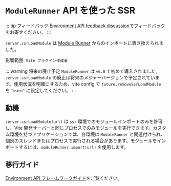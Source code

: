 # `ModuleRunner` API を使った SSR

::: tip フィードバック
[Environment API feedback discussion](https://github.com/vitejs/vite/discussions/16358)でフィードバックをお寄せください。
:::

`server.ssrLoadModule` は [Module Runner](/guide/api-environment#modulerunner) からのインポートに置き換えられました。

影響範囲: `Vite プラグイン作成者`

::: warning 将来の廃止予定
`ModuleRunner` は `v6.0` で初めて導入されました。`server.ssrLoadModule` の廃止は将来のメジャーバージョンで予定されています。使用状況を明確にするため、vite config で `future.removeSsrLoadModule` を `"warn"` に設定してください。
:::

## 動機

`server.ssrLoadModule(url)` は `ssr` 環境でのモジュールインポートのみを許可し、Vite 開発サーバーと同じプロセスでのみモジュールを実行できます。カスタム環境を持つアプリケーションでは、各環境は `ModuleRunner` と関連付けられ、個別のスレッドまたはプロセスで実行される場合があります。モジュールをインポートするには、`moduleRunner.import(url)` を使用します。

## 移行ガイド

[Environment API フレームワークガイド](../guide/api-environment-frameworks.md)をご覧ください。
